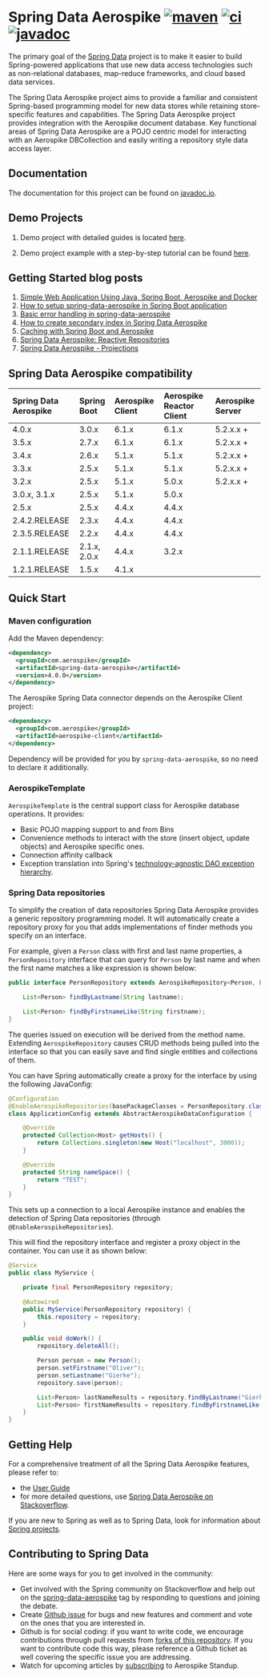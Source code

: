# Spring Data Aerospike [![maven][maven-image]][maven-url] [![ci][ci-image]][ci-url] [![javadoc][javadoc-image]][javadoc-url]

[maven-image]: https://img.shields.io/maven-central/v/com.aerospike/spring-data-aerospike.svg?maxAge=259200
[maven-url]: https://search.maven.org/#search%7Cga%7C1%7Ca%3A%22spring-data-aerospike%22
[ci-image]: https://github.com/aerospike-community/spring-data-aerospike/workflows/Build%20project/badge.svg
[ci-url]: https://github.com/aerospike-community/spring-data-aerospike/actions?query=branch%3Amain
[javadoc-image]: https://javadoc.io/badge2/com.aerospike/spring-data-aerospike/javadoc.svg 
[javadoc-url]: https://javadoc.io/doc/com.aerospike/spring-data-aerospike

The primary goal of the [Spring Data](https://projects.spring.io/spring-data) project is to make it easier to build Spring-powered applications that use new data access technologies such as non-relational databases, map-reduce frameworks, and cloud based data services.

The Spring Data Aerospike project aims to provide a familiar and consistent Spring-based programming model for new data stores while retaining store-specific features and capabilities. The Spring Data Aerospike project provides integration with the Aerospike document database. Key functional areas of Spring Data Aerospike are a POJO centric model for interacting with an Aerospike DBCollection and easily writing a repository style data access layer.

## Documentation

The documentation for this project can be found on [javadoc.io](https://www.javadoc.io/doc/com.aerospike/spring-data-aerospike).

## Demo Projects

1. Demo project with detailed guides is located [here](https://github.com/aerospike-community/spring-data-aerospike-demo).

2. Demo project example with a step-by-step tutorial can be found [here](https://github.com/aerospike-examples/simple-springboot-aerospike-demo).

## Getting Started blog posts

1. [Simple Web Application Using Java, Spring Boot, Aerospike and Docker](https://medium.com/aerospike-developer-blog/simple-web-application-using-java-spring-boot-aerospike-database-and-docker-ad13795e0089?source=friends_link&sk=43d747f5f55e527248125eeb18748d92)
2. [How to setup spring-data-aerospike in Spring Boot application](https://medium.com/aerospike-developer-blog/how-to-setup-spring-data-aerospike-in-spring-boot-application-afa8bcb59224?source=friends_link&sk=e16a3b69c814bfb22f200634c743e476)
3. [Basic error handling in spring-data-aerospike](https://medium.com/aerospike-developer-blog/basic-error-handling-in-spring-data-aerospike-5edd580d77d9?source=friends_link&sk=cff71ea1539b36e5a89b2c3411b58a06)
4. [How to create secondary index in Spring Data Aerospike](https://medium.com/aerospike-developer-blog/how-to-create-secondary-index-in-spring-data-aerospike-e19d7e343d7c?source=friends_link&sk=413619a568f9aac51ed2f2611ee70aba)
5. [Caching with Spring Boot and Aerospike](https://medium.com/aerospike-developer-blog/caching-with-spring-boot-and-aerospike-17b91267d6c?source=friends_link&sk=e166b4592c9c00e3d996663f4c47e2b5)
6. [Spring Data Aerospike: Reactive Repositories](https://medium.com/aerospike-developer-blog/spring-data-aerospike-reactive-repositories-fb6478acea41?source=friends_link&sk=66541b82192ded459a537261e9a38bd5)
7. [Spring Data Aerospike - Projections](https://medium.com/aerospike-developer-blog/spring-data-aerospike-projections-951382bc07b5?source=friends_link&sk=d0a3be4fd171bbc9e072d09ccbcf056f)

## Spring Data Aerospike compatibility

| Spring Data Aerospike | Spring Boot  | Aerospike Client | Aerospike Reactor Client | Aerospike Server |
|:----------------------|:-------------|:-----------------|:-------------------------|:-----------------|
| 4.0.x                 | 3.0.x        | 6.1.x            | 6.1.x                    | 5.2.x.x +        |
| 3.5.x                 | 2.7.x        | 6.1.x            | 6.1.x                    | 5.2.x.x +        |
| 3.4.x                 | 2.6.x        | 5.1.x            | 5.1.x                    | 5.2.x.x +        |
| 3.3.x                 | 2.5.x        | 5.1.x            | 5.1.x                    | 5.2.x.x +        |
| 3.2.x                 | 2.5.x        | 5.1.x            | 5.0.x                    | 5.2.x.x +        |
| 3.0.x, 3.1.x          | 2.5.x        | 5.1.x            | 5.0.x                    |
| 2.5.x                 | 2.5.x        | 4.4.x            | 4.4.x                    |
| 2.4.2.RELEASE         | 2.3.x        | 4.4.x            | 4.4.x                    |
| 2.3.5.RELEASE         | 2.2.x        | 4.4.x            | 4.4.x                    |
| 2.1.1.RELEASE         | 2.1.x, 2.0.x | 4.4.x            | 3.2.x                    |
| 1.2.1.RELEASE         | 1.5.x        | 4.1.x            | 

## Quick Start

### Maven configuration

Add the Maven dependency:

```xml
<dependency>
  <groupId>com.aerospike</groupId>
  <artifactId>spring-data-aerospike</artifactId>
  <version>4.0.0</version>
</dependency>
```

The Aerospike Spring Data connector depends on the Aerospike Client project:

```xml
<dependency>
  <groupId>com.aerospike</groupId>
  <artifactId>aerospike-client</artifactId>
</dependency>
```
Dependency will be provided for you by `spring-data-aerospike`, so no need to declare it additionally.
 
### AerospikeTemplate

`AerospikeTemplate` is the central support class for Aerospike database operations. It provides:

* Basic POJO mapping support to and from Bins
* Convenience methods to interact with the store (insert object, update objects) and Aerospike specific ones.
* Connection affinity callback
* Exception translation into Spring's [technology-agnostic DAO exception hierarchy](https://docs.spring.io/spring/docs/current/spring-framework-reference/html/dao.html#dao-exceptions).

### Spring Data repositories

To simplify the creation of data repositories Spring Data Aerospike provides a generic repository programming model. It will automatically create a repository proxy for you that adds implementations of finder methods you specify on an interface.  

For example, given a `Person` class with first and last name properties, a `PersonRepository` interface that can query for `Person` by last name and when the first name matches a like expression is shown below:

```java
public interface PersonRepository extends AerospikeRepository<Person, Long> {

    List<Person> findByLastname(String lastname);

    List<Person> findByFirstnameLike(String firstname);
}
```

The queries issued on execution will be derived from the method name. Extending `AerospikeRepository` causes CRUD methods being pulled into the interface so that you can easily save and find single entities and collections of them.

You can have Spring automatically create a proxy for the interface by using the following JavaConfig:

```java
@Configuration
@EnableAerospikeRepositories(basePackageClasses = PersonRepository.class)
class ApplicationConfig extends AbstractAerospikeDataConfiguration {

    @Override
    protected Collection<Host> getHosts() {
        return Collections.singleton(new Host("localhost", 3000));
    }

    @Override
    protected String nameSpace() {
        return "TEST";
    }
}
```

This sets up a connection to a local Aerospike instance and enables the detection of Spring Data repositories (through `@EnableAerospikeRepositories`).

This will find the repository interface and register a proxy object in the container. You can use it as shown below:

```java
@Service
public class MyService {

    private final PersonRepository repository;

    @Autowired
    public MyService(PersonRepository repository) {
        this.repository = repository;
    }

    public void doWork() {
        repository.deleteAll();

        Person person = new Person();
        person.setFirstname("Oliver");
        person.setLastname("Gierke");
        repository.save(person);

        List<Person> lastNameResults = repository.findByLastname("Gierke");
        List<Person> firstNameResults = repository.findByFirstnameLike("Oli*");
    }
}
```

## Getting Help

For a comprehensive treatment of all the Spring Data Aerospike features, please refer to:

* the [User Guide](https://github.com/aerospike-community/spring-data-aerospike/blob/main/src/main/asciidoc/index.adoc)
* for more detailed questions, use [Spring Data Aerospike on Stackoverflow](https://stackoverflow.com/questions/tagged/spring-data-aerospike).

If you are new to Spring as well as to Spring Data, look for information about [Spring projects](https://projects.spring.io/).

## Contributing to Spring Data

Here are some ways for you to get involved in the community:

* Get involved with the Spring community on Stackoverflow and help out on the [spring-data-aerospike](https://stackoverflow.com/questions/tagged/spring-data-aerospike) tag by responding to questions and joining the debate.
* Create [Github issue](https://github.com/aerospike-community/spring-data-aerospike/issues) for bugs and new features and comment and vote on the ones that you are interested in. 
* Github is for social coding: if you want to write code, we encourage contributions through pull requests from [forks of this repository](https://help.github.com/forking/). If you want to contribute code this way, please reference a Github ticket as well covering the specific issue you are addressing.
* Watch for upcoming articles by [subscribing](https://www.aerospike.com/forms/subscribe-the-aerospike-standup/) to Aerospike Standup.
